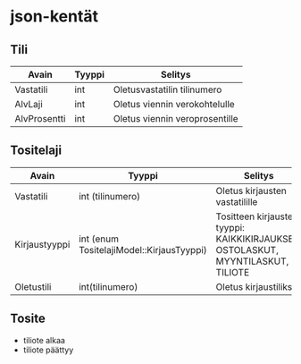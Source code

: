 json-kentät
===========

Tili
---

Avain	| Tyyppi 	|  Selitys
-------------|------------|------------------
Vastatili	| int		| Oletusvastatilin tilinumero
AlvLaji	| int		| Oletus viennin verokohtelulle
AlvProsentti| int	| Oletus viennin veroprosentille

Tositelaji
-----

Avain   | Tyyppi  |  Selitys
--------|---------|-----------------
Vastatili | int (tilinumero) | Oletus kirjausten vastatilille
Kirjaustyyppi | int (enum TositelajiModel::KirjausTyyppi) | Tositteen kirjausten tyyppi: KAIKKIKIRJAUKSET, OSTOLASKUT, MYYNTILASKUT, TILIOTE
Oletustili  |  int(tilinumero)  | Oletus kirjaustiliksi

Tosite
------

- tiliote alkaa
- tiliote päättyy
